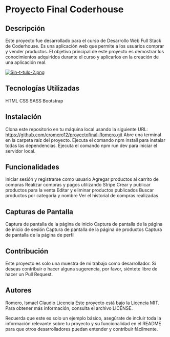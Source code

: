 # Proyecto Final Coderhouse
## Descripción
Este proyecto fue desarrollado para el curso de Desarrollo Web Full Stack de Coderhouse. Es una aplicación web que permite a los usuarios comprar y vender productos. El objetivo principal de este proyecto es demostrar los conocimientos adquiridos durante el curso y aplicarlos en la creación de una aplicación real.

[![Sin-t-tulo-2.png](https://i.postimg.cc/RCQptmwt/Sin-t-tulo-2.png)](https://postimg.cc/Z0nLk17Y)

## Tecnologías Utilizadas
HTML
CSS
SASS
Bootstrap

## Instalación

Clona este repositorio en tu máquina local usando la siguiente URL: https://github.com/cromero12/proyectofinal-Romero.git
Abre una terminal en la carpeta raíz del proyecto.
Ejecuta el comando npm install para instalar todas las dependencias.
Ejecuta el comando npm run dev para iniciar el servidor local.

## Funcionalidades

Iniciar sesión y registrarse como usuario
Agregar productos al carrito de compras
Realizar compras y pagos utilizando Stripe
Crear y publicar productos para la venta
Editar y eliminar productos publicados
Buscar productos por categoría y nombre
Ver el historial de compras realizadas

## Capturas de Pantalla

Captura de pantalla de la página de inicio
Captura de pantalla de la página de inicio de sesión
Captura de pantalla de la página de productos
Captura de pantalla de la página de perfil

## Contribución

Este proyecto es solo una muestra de mi trabajo como desarrollador. Si deseas contribuir o hacer alguna sugerencia, por favor, siéntete libre de hacer un Pull Request.

## Autores

Romero, Ismael Claudio
Licencia
Este proyecto está bajo la Licencia MIT. Para obtener más información, consulta el archivo LICENSE.

Recuerda que este es solo un ejemplo básico, asegúrate de incluir toda la información relevante sobre tu proyecto y su funcionalidad en el README para que otros desarrolladores puedan entender y contribuir fácilmente.
